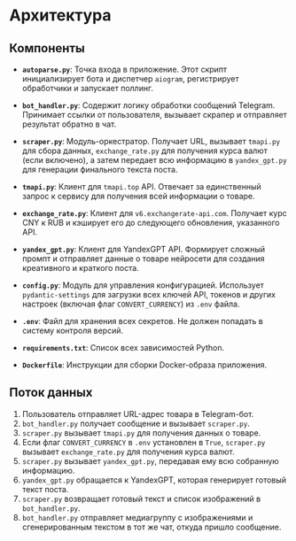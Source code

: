 # Архитектура

## Компоненты

- **`autoparse.py`**: Точка входа в приложение. Этот скрипт инициализирует бота и диспетчер `aiogram`, регистрирует обработчики и запускает поллинг.

- **`bot_handler.py`**: Содержит логику обработки сообщений Telegram. Принимает ссылки от пользователя, вызывает скрапер и отправляет результат обратно в чат.

- **`scraper.py`**: Модуль-оркестратор. Получает URL, вызывает `tmapi.py` для сбора данных, `exchange_rate.py` для получения курса валют (если включено), а затем передает всю информацию в `yandex_gpt.py` для генерации финального текста поста.

- **`tmapi.py`**: Клиент для `tmapi.top` API. Отвечает за единственный запрос к сервису для получения всей информации о товаре.

- **`exchange_rate.py`**: Клиент для `v6.exchangerate-api.com`. Получает курс CNY к RUB и кэширует его до следующего обновления, указанного API.

- **`yandex_gpt.py`**: Клиент для YandexGPT API. Формирует сложный промпт и отправляет данные о товаре нейросети для создания креативного и краткого поста.

- **`config.py`**: Модуль для управления конфигурацией. Использует `pydantic-settings` для загрузки всех ключей API, токенов и других настроек (включая флаг `CONVERT_CURRENCY`) из `.env` файла.

- **`.env`**: Файл для хранения всех секретов. Не должен попадать в систему контроля версий.

- **`requirements.txt`**: Список всех зависимостей Python.

- **`Dockerfile`**: Инструкции для сборки Docker-образа приложения.

## Поток данных

1.  Пользователь отправляет URL-адрес товара в Telegram-бот.
2.  `bot_handler.py` получает сообщение и вызывает `scraper.py`.
3.  `scraper.py` вызывает `tmapi.py` для получения данных о товаре.
4.  Если флаг `CONVERT_CURRENCY` в `.env` установлен в `True`, `scraper.py` вызывает `exchange_rate.py` для получения курса валют.
5.  `scraper.py` вызывает `yandex_gpt.py`, передавая ему всю собранную информацию.
6.  `yandex_gpt.py` обращается к YandexGPT, которая генерирует готовый текст поста.
7.  `scraper.py` возвращает готовый текст и список изображений в `bot_handler.py`.
8.  `bot_handler.py` отправляет медиагруппу с изображениями и сгенерированным текстом в тот же чат, откуда пришло сообщение.
